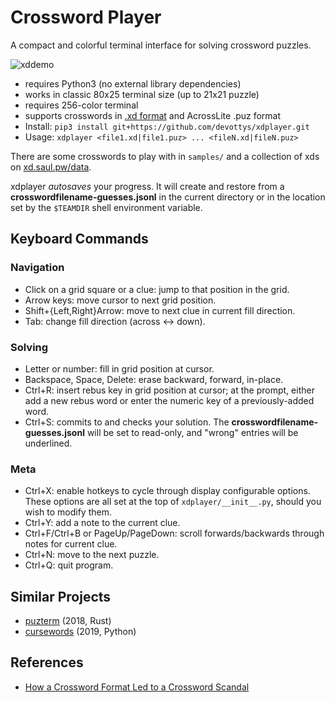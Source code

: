 # Crossword Player

A compact and colorful terminal interface for solving crossword puzzles.

![xddemo](xddemo.gif)

- requires Python3 (no external library dependencies)
- works in classic 80x25 terminal size (up to 21x21 puzzle)
- requires 256-color terminal
- supports crosswords in [.xd format](https://github.com/century-arcade/xd/) and AcrossLite .puz format
- Install: `pip3 install git+https://github.com/devottys/xdplayer.git`
- Usage: `xdplayer <file1.xd|file1.puz> ... <fileN.xd|fileN.puz>`

There are some crosswords to play with in `samples/` and a collection of xds on [xd.saul.pw/data](https://xd.saul.pw/data).

xdplayer *autosaves* your progress. It will create and restore from a **crosswordfilename-guesses.jsonl**
in the current directory or in the location set by the `$TEAMDIR` shell environment variable.

## Keyboard Commands

### Navigation
- Click on a grid square or a clue: jump to that position in the grid.
- Arrow keys: move cursor to next grid position.
- Shift+{Left,Right}Arrow: move to next clue in current fill direction.
- Tab: change fill direction (across <-> down).

### Solving
- Letter or number: fill in grid position at cursor.
- Backspace, Space, Delete: erase backward, forward, in-place.
- Ctrl+R: insert rebus key in grid position at cursor; at the prompt, either add a new rebus word or enter the numeric key of a previously-added word.
- Ctrl+S: commits to and checks your solution. The **crosswordfilename-guesses.jsonl** will be set to read-only, and "wrong" entries will be underlined.

### Meta
- Ctrl+X: enable hotkeys to cycle through display configurable options. These options are all set at the top of `xdplayer/__init__.py`, should you wish to modify them.
- Ctrl+Y: add a note to the current clue.
- Ctrl+F/Ctrl+B or PageUp/PageDown: scroll forwards/backwards through notes for current clue.
- Ctrl+N: move to the next puzzle.
- Ctrl+Q: quit program.

## Similar Projects
- [puzterm](https://github.com/rparrett/puzterm) (2018, Rust)
- [cursewords](https://github.com/thisisparker/cursewords) (2019, Python)

## References
- [How a Crossword Format Led to a Crossword Scandal](https://www.youtube.com/watch?v=9aHfK8EUIzg)
